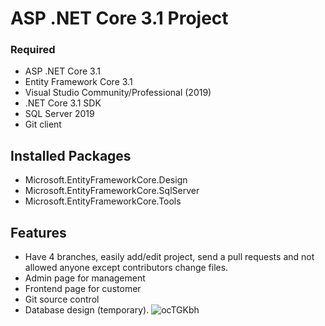 # ASP .NET Core 3.1 Project
### Required
- ASP .NET Core 3.1
- Entity Framework Core 3.1
- Visual Studio Community/Professional (2019)
- .NET Core 3.1 SDK
- SQL Server 2019
- Git client
## Installed Packages
- Microsoft.EntityFrameworkCore.Design
- Microsoft.EntityFrameworkCore.SqlServer
- Microsoft.EntityFrameworkCore.Tools
## Features
- Have 4 branches, easily add/edit project, send a pull requests and not allowed anyone except contributors change files.
- Admin page for management
- Frontend page for customer
- Git source control
- Database design (temporary).
![ocTGKbh](https://user-images.githubusercontent.com/70925557/98498821-6e7d6c00-227a-11eb-9c84-647ea50a50ff.png)
